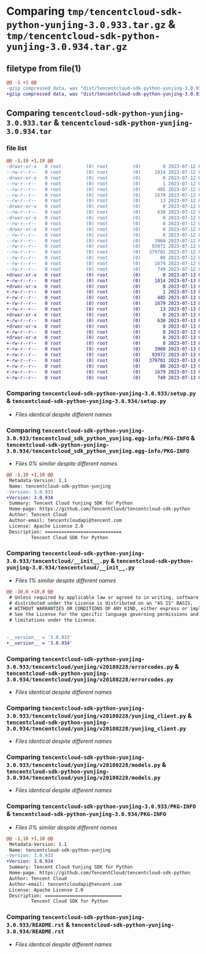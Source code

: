 # Comparing `tmp/tencentcloud-sdk-python-yunjing-3.0.933.tar.gz` & `tmp/tencentcloud-sdk-python-yunjing-3.0.934.tar.gz`

## filetype from file(1)

```diff
@@ -1 +1 @@
-gzip compressed data, was "dist/tencentcloud-sdk-python-yunjing-3.0.933.tar", last modified: Wed Jul 12 00:46:38 2023, max compression
+gzip compressed data, was "dist/tencentcloud-sdk-python-yunjing-3.0.934.tar", last modified: Thu Jul 13 00:38:57 2023, max compression
```

## Comparing `tencentcloud-sdk-python-yunjing-3.0.933.tar` & `tencentcloud-sdk-python-yunjing-3.0.934.tar`

### file list

```diff
@@ -1,19 +1,19 @@
-drwxr-xr-x   0 root         (0) root         (0)        0 2023-07-12 00:46:38.000000 tencentcloud-sdk-python-yunjing-3.0.933/
--rw-r--r--   0 root         (0) root         (0)     1014 2023-07-12 00:46:38.000000 tencentcloud-sdk-python-yunjing-3.0.933/setup.py
-drwxr-xr-x   0 root         (0) root         (0)        0 2023-07-12 00:46:38.000000 tencentcloud-sdk-python-yunjing-3.0.933/tencentcloud_sdk_python_yunjing.egg-info/
--rw-r--r--   0 root         (0) root         (0)        1 2023-07-12 00:46:38.000000 tencentcloud-sdk-python-yunjing-3.0.933/tencentcloud_sdk_python_yunjing.egg-info/dependency_links.txt
--rw-r--r--   0 root         (0) root         (0)      485 2023-07-12 00:46:38.000000 tencentcloud-sdk-python-yunjing-3.0.933/tencentcloud_sdk_python_yunjing.egg-info/SOURCES.txt
--rw-r--r--   0 root         (0) root         (0)     1679 2023-07-12 00:46:38.000000 tencentcloud-sdk-python-yunjing-3.0.933/tencentcloud_sdk_python_yunjing.egg-info/PKG-INFO
--rw-r--r--   0 root         (0) root         (0)       13 2023-07-12 00:46:38.000000 tencentcloud-sdk-python-yunjing-3.0.933/tencentcloud_sdk_python_yunjing.egg-info/top_level.txt
-drwxr-xr-x   0 root         (0) root         (0)        0 2023-07-12 00:46:38.000000 tencentcloud-sdk-python-yunjing-3.0.933/tencentcloud/
--rw-r--r--   0 root         (0) root         (0)      630 2023-07-12 00:46:38.000000 tencentcloud-sdk-python-yunjing-3.0.933/tencentcloud/__init__.py
-drwxr-xr-x   0 root         (0) root         (0)        0 2023-07-12 00:46:38.000000 tencentcloud-sdk-python-yunjing-3.0.933/tencentcloud/yunjing/
--rw-r--r--   0 root         (0) root         (0)        0 2023-07-12 00:46:38.000000 tencentcloud-sdk-python-yunjing-3.0.933/tencentcloud/yunjing/__init__.py
-drwxr-xr-x   0 root         (0) root         (0)        0 2023-07-12 00:46:38.000000 tencentcloud-sdk-python-yunjing-3.0.933/tencentcloud/yunjing/v20180228/
--rw-r--r--   0 root         (0) root         (0)        0 2023-07-12 00:46:38.000000 tencentcloud-sdk-python-yunjing-3.0.933/tencentcloud/yunjing/v20180228/__init__.py
--rw-r--r--   0 root         (0) root         (0)     3960 2023-07-12 00:46:38.000000 tencentcloud-sdk-python-yunjing-3.0.933/tencentcloud/yunjing/v20180228/errorcodes.py
--rw-r--r--   0 root         (0) root         (0)    93972 2023-07-12 00:46:38.000000 tencentcloud-sdk-python-yunjing-3.0.933/tencentcloud/yunjing/v20180228/yunjing_client.py
--rw-r--r--   0 root         (0) root         (0)   379701 2023-07-12 00:46:38.000000 tencentcloud-sdk-python-yunjing-3.0.933/tencentcloud/yunjing/v20180228/models.py
--rw-r--r--   0 root         (0) root         (0)       88 2023-07-12 00:46:38.000000 tencentcloud-sdk-python-yunjing-3.0.933/setup.cfg
--rw-r--r--   0 root         (0) root         (0)     1679 2023-07-12 00:46:38.000000 tencentcloud-sdk-python-yunjing-3.0.933/PKG-INFO
--rw-r--r--   0 root         (0) root         (0)      749 2023-07-12 00:46:38.000000 tencentcloud-sdk-python-yunjing-3.0.933/README.rst
+drwxr-xr-x   0 root         (0) root         (0)        0 2023-07-13 00:38:57.000000 tencentcloud-sdk-python-yunjing-3.0.934/
+-rw-r--r--   0 root         (0) root         (0)     1014 2023-07-13 00:38:57.000000 tencentcloud-sdk-python-yunjing-3.0.934/setup.py
+drwxr-xr-x   0 root         (0) root         (0)        0 2023-07-13 00:38:57.000000 tencentcloud-sdk-python-yunjing-3.0.934/tencentcloud_sdk_python_yunjing.egg-info/
+-rw-r--r--   0 root         (0) root         (0)        1 2023-07-13 00:38:57.000000 tencentcloud-sdk-python-yunjing-3.0.934/tencentcloud_sdk_python_yunjing.egg-info/dependency_links.txt
+-rw-r--r--   0 root         (0) root         (0)      485 2023-07-13 00:38:57.000000 tencentcloud-sdk-python-yunjing-3.0.934/tencentcloud_sdk_python_yunjing.egg-info/SOURCES.txt
+-rw-r--r--   0 root         (0) root         (0)     1679 2023-07-13 00:38:57.000000 tencentcloud-sdk-python-yunjing-3.0.934/tencentcloud_sdk_python_yunjing.egg-info/PKG-INFO
+-rw-r--r--   0 root         (0) root         (0)       13 2023-07-13 00:38:57.000000 tencentcloud-sdk-python-yunjing-3.0.934/tencentcloud_sdk_python_yunjing.egg-info/top_level.txt
+drwxr-xr-x   0 root         (0) root         (0)        0 2023-07-13 00:38:57.000000 tencentcloud-sdk-python-yunjing-3.0.934/tencentcloud/
+-rw-r--r--   0 root         (0) root         (0)      630 2023-07-13 00:38:57.000000 tencentcloud-sdk-python-yunjing-3.0.934/tencentcloud/__init__.py
+drwxr-xr-x   0 root         (0) root         (0)        0 2023-07-13 00:38:57.000000 tencentcloud-sdk-python-yunjing-3.0.934/tencentcloud/yunjing/
+-rw-r--r--   0 root         (0) root         (0)        0 2023-07-13 00:38:57.000000 tencentcloud-sdk-python-yunjing-3.0.934/tencentcloud/yunjing/__init__.py
+drwxr-xr-x   0 root         (0) root         (0)        0 2023-07-13 00:38:57.000000 tencentcloud-sdk-python-yunjing-3.0.934/tencentcloud/yunjing/v20180228/
+-rw-r--r--   0 root         (0) root         (0)        0 2023-07-13 00:38:57.000000 tencentcloud-sdk-python-yunjing-3.0.934/tencentcloud/yunjing/v20180228/__init__.py
+-rw-r--r--   0 root         (0) root         (0)     3960 2023-07-13 00:38:57.000000 tencentcloud-sdk-python-yunjing-3.0.934/tencentcloud/yunjing/v20180228/errorcodes.py
+-rw-r--r--   0 root         (0) root         (0)    93972 2023-07-13 00:38:57.000000 tencentcloud-sdk-python-yunjing-3.0.934/tencentcloud/yunjing/v20180228/yunjing_client.py
+-rw-r--r--   0 root         (0) root         (0)   379701 2023-07-13 00:38:57.000000 tencentcloud-sdk-python-yunjing-3.0.934/tencentcloud/yunjing/v20180228/models.py
+-rw-r--r--   0 root         (0) root         (0)       88 2023-07-13 00:38:57.000000 tencentcloud-sdk-python-yunjing-3.0.934/setup.cfg
+-rw-r--r--   0 root         (0) root         (0)     1679 2023-07-13 00:38:57.000000 tencentcloud-sdk-python-yunjing-3.0.934/PKG-INFO
+-rw-r--r--   0 root         (0) root         (0)      749 2023-07-13 00:38:57.000000 tencentcloud-sdk-python-yunjing-3.0.934/README.rst
```

### Comparing `tencentcloud-sdk-python-yunjing-3.0.933/setup.py` & `tencentcloud-sdk-python-yunjing-3.0.934/setup.py`

 * *Files identical despite different names*

### Comparing `tencentcloud-sdk-python-yunjing-3.0.933/tencentcloud_sdk_python_yunjing.egg-info/PKG-INFO` & `tencentcloud-sdk-python-yunjing-3.0.934/tencentcloud_sdk_python_yunjing.egg-info/PKG-INFO`

 * *Files 0% similar despite different names*

```diff
@@ -1,10 +1,10 @@
 Metadata-Version: 1.1
 Name: tencentcloud-sdk-python-yunjing
-Version: 3.0.933
+Version: 3.0.934
 Summary: Tencent Cloud Yunjing SDK for Python
 Home-page: https://github.com/TencentCloud/tencentcloud-sdk-python
 Author: Tencent Cloud
 Author-email: tencentcloudapi@tencent.com
 License: Apache License 2.0
 Description: ============================
         Tencent Cloud SDK for Python
```

### Comparing `tencentcloud-sdk-python-yunjing-3.0.933/tencentcloud/__init__.py` & `tencentcloud-sdk-python-yunjing-3.0.934/tencentcloud/__init__.py`

 * *Files 1% similar despite different names*

```diff
@@ -10,8 +10,8 @@
 # Unless required by applicable law or agreed to in writing, software
 # distributed under the License is distributed on an "AS IS" BASIS,
 # WITHOUT WARRANTIES OR CONDITIONS OF ANY KIND, either express or implied.
 # See the License for the specific language governing permissions and
 # limitations under the License.
 
 
-__version__ = '3.0.933'
+__version__ = '3.0.934'
```

### Comparing `tencentcloud-sdk-python-yunjing-3.0.933/tencentcloud/yunjing/v20180228/errorcodes.py` & `tencentcloud-sdk-python-yunjing-3.0.934/tencentcloud/yunjing/v20180228/errorcodes.py`

 * *Files identical despite different names*

### Comparing `tencentcloud-sdk-python-yunjing-3.0.933/tencentcloud/yunjing/v20180228/yunjing_client.py` & `tencentcloud-sdk-python-yunjing-3.0.934/tencentcloud/yunjing/v20180228/yunjing_client.py`

 * *Files identical despite different names*

### Comparing `tencentcloud-sdk-python-yunjing-3.0.933/tencentcloud/yunjing/v20180228/models.py` & `tencentcloud-sdk-python-yunjing-3.0.934/tencentcloud/yunjing/v20180228/models.py`

 * *Files identical despite different names*

### Comparing `tencentcloud-sdk-python-yunjing-3.0.933/PKG-INFO` & `tencentcloud-sdk-python-yunjing-3.0.934/PKG-INFO`

 * *Files 0% similar despite different names*

```diff
@@ -1,10 +1,10 @@
 Metadata-Version: 1.1
 Name: tencentcloud-sdk-python-yunjing
-Version: 3.0.933
+Version: 3.0.934
 Summary: Tencent Cloud Yunjing SDK for Python
 Home-page: https://github.com/TencentCloud/tencentcloud-sdk-python
 Author: Tencent Cloud
 Author-email: tencentcloudapi@tencent.com
 License: Apache License 2.0
 Description: ============================
         Tencent Cloud SDK for Python
```

### Comparing `tencentcloud-sdk-python-yunjing-3.0.933/README.rst` & `tencentcloud-sdk-python-yunjing-3.0.934/README.rst`

 * *Files identical despite different names*

